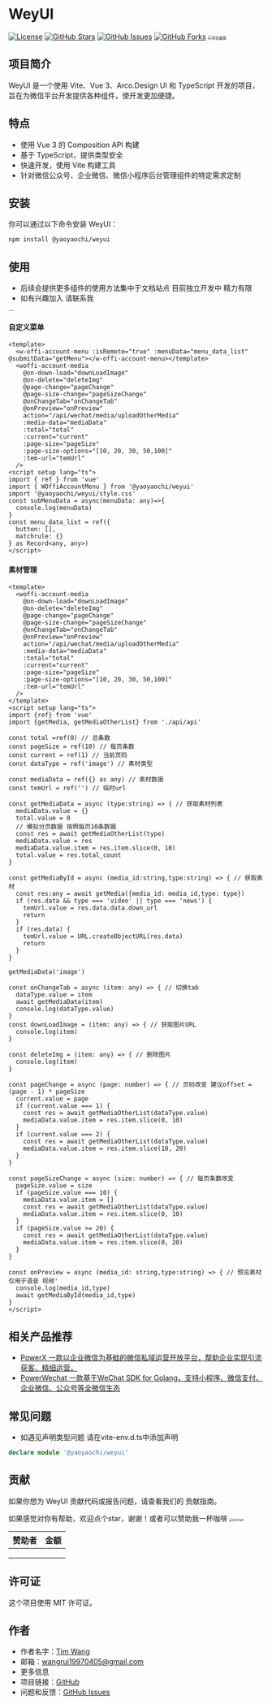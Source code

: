 # WeyUI

[![License](https://img.shields.io/badge/license-MIT-blue.svg)](LICENSE)
[![GitHub Stars](https://img.shields.io/github/stars/yaoyaochil/WeyUI.svg)](https://github.com/yaoyaochil/WeyUI/stargazers)
[![GitHub Issues](https://img.shields.io/github/issues/yaoyaochil/WeyUI.svg)](https://github.com/yaoyaochil/WeyUI/issues)
[![GitHub Forks](https://img.shields.io/github/forks/yaoyaochil/WeyUI.svg)](https://github.com/yaoyaochil/WeyUI/network)
<img src="./img/logo-md.png" alt="项目截图" style="zoom:50%;" />

## 项目简介

WeyUI 是一个使用 Vite、Vue 3、Arco.Design UI 和 TypeScript 开发的项目，旨在为微信平台开发提供各种组件，使开发更加便捷。

## 特点

- 使用 Vue 3 的 Composition API 构建
- 基于 TypeScript，提供类型安全
- 快速开发，使用 Vite 构建工具
- 针对微信公众号、企业微信、微信小程序后台管理组件的特定需求定制

## 安装

你可以通过以下命令安装 WeyUI：

```bash
npm install @yaoyaochi/weyui
```

## 使用
- 后续会提供更多组件的使用方法集中于文档站点 目前独立开发中 精力有限
- 如有兴趣加入 请联系我

<img src="https://img.imdodo.com/openapitest/upload/cdn/399187D527672F7C483C0D8B298A45EA_1697603487985.png" alt="wechat" style="zoom:15%;" />

#### 自定义菜单
```vue
<template>
  <w-offi-account-menu :isRemote="true" :menuData="menu_data_list" @submitData="getMenu"></w-offi-account-menu></template>
  <woffi-account-media
    @on-down-load="downLoadImage"
    @on-delete="deleteImg"
    @page-change="pageChange"
    @page-size-change="pageSizeChange"
    @onChangeTab="onChangeTab"
    @onPreview="onPreview"
    action="/api/wechat/media/uploadOtherMedia"
    :media-data="mediaData"
    :total="total"
    :current="current"
    :page-size="pageSize"
    :page-size-options="[10, 20, 30, 50,100]"
    :tem-url="temUrl"
  />
<script setup lang="ts">
import { ref } from 'vue'
import { WOffiAccountMenu } from '@yaoyaochi/weyui'
import '@yaoyaochi/weyui/style.css'
const subMenuData = async(menuData: any)=>{
  console.log(menuData)
}
const menu_data_list = ref({
  button: [],
  matchrule: {}
} as Record<any, any>)
</script>
```

#### 素材管理
```vue
<template>
  <woffi-account-media
    @on-down-load="downLoadImage"
    @on-delete="deleteImg"
    @page-change="pageChange"
    @page-size-change="pageSizeChange"
    @onChangeTab="onChangeTab"
    @onPreview="onPreview"
    action="/api/wechat/media/uploadOtherMedia"
    :media-data="mediaData"
    :total="total"
    :current="current"
    :page-size="pageSize"
    :page-size-options="[10, 20, 30, 50,100]"
    :tem-url="temUrl"
  />
</template>
<script setup lang="ts">
import {ref} from 'vue'
import {getMedia, getMediaOtherList} from './api/api'

const total =ref(0) // 总条数
const pageSize = ref(10) // 每页条数
const current = ref(1) // 当前页码
const dataType = ref('image') // 素材类型

const mediaData = ref({} as any) // 素材数据
const temUrl = ref('') // 临时url

const getMediaData = async (type:string) => { // 获取素材列表
  mediaData.value = {}
  total.value = 0
  // 模拟分页数据 按照每页10条数据
  const res = await getMediaOtherList(type)
  mediaData.value = res
  mediaData.value.item = res.item.slice(0, 10)
  total.value = res.total_count
}

const getMediaById = async (media_id:string,type:string) => { // 获取素材
  const res:any = await getMedia({media_id: media_id,type: type})
  if (res.data && type === 'video' || type === 'news') {
    temUrl.value = res.data.data.down_url
    return
  }
  if (res.data) {
    temUrl.value = URL.createObjectURL(res.data)
    return
  }
}

getMediaData('image')

const onChangeTab = async (item: any) => { // 切换tab
  dataType.value = item
  await getMediaData(item)
  console.log(dataType.value)
}
const downLoadImage = (item: any) => { // 获取图片URL
  console.log(item)
}

const deleteImg = (item: any) => { // 删除图片
  console.log(item)
}

const pageChange = async (page: number) => { // 页码改变 建议offset = (page - 1) * pageSize
  current.value = page
  if (current.value === 1) {
    const res = await getMediaOtherList(dataType.value)
    mediaData.value.item = res.item.slice(0, 10)
  }
  if (current.value === 2) {
    const res = await getMediaOtherList(dataType.value)
    mediaData.value.item = res.item.slice(10, 20)
  }
}

const pageSizeChange = async (size: number) => { // 每页条数改变
  pageSize.value = size
  if (pageSize.value === 10) {
    mediaData.value.item = []
    const res = await getMediaOtherList(dataType.value)
    mediaData.value.item = res.item.slice(0, 10)
  }
  if (pageSize.value >= 20) {
    const res = await getMediaOtherList(dataType.value)
    mediaData.value.item = res.item.slice(0, 20)
  }
}

const onPreview = async (media_id: string,type:string) => { // 预览素材 仅用于语音 视频'
  console.log(media_id,type)
  await getMediaById(media_id,type)
}
</script>
```

## 相关产品推荐
- [PowerX 一款以企业微信为基础的微信私域运营开放平台，帮助企业实现引流获客、精细运营。](https://github.com/ArtisanCloud/PowerX)
- [PowerWechat 一款基于WeChat SDK for Golang，支持小程序、微信支付、企业微信、公众号等全微信生态](https://github.com/ArtisanCloud/PowerWeChat)

## 常见问题
- 如遇见声明类型问题 请在vite-env.d.ts中添加声明
```typescript
declare module '@yaoyaochi/weyui'
```

## 贡献
如果你想为 WeyUI 贡献代码或报告问题，请查看我们的 贡献指南。




如果感觉对你有帮助，欢迎点个star，谢谢！或者可以赞助我一杯咖啡
<img src="https://img.imdodo.com/openapitest/upload/cdn/D8CF746C797302DB738F1E1983C17F53_1697603628393.jpg" alt="wechat" style="zoom:43%;" />

| 赞助者 | 金额 |
|-----|----|
|     |    |
|     |    |
|     |    |


## 许可证
这个项目使用 MIT 许可证。

## 作者
- 作者名字：[Tim Wang](https://github.com/yaoyaochil)
- 邮箱：wangrui19970405@gmail.com
- 更多信息
- 项目链接：[GitHub](https://github.com/yaoyaochil/WeyUI)
- 问题和反馈：[GitHub Issues](https://github.com/yaoyaochil/WeyUI/issues)
